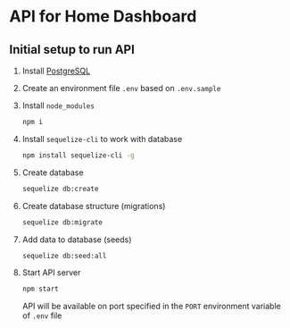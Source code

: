# API for Home Dashboard

## Initial setup to run API

1. Install [PostgreSQL](https://www.postgresql.org/download/)

2. Create an environment file `.env` based on `.env.sample`

3. Install `node_modules`

   ```bash
   npm i
   ```

4. Install `sequelize-cli` to work with database

   ```bash
   npm install sequelize-cli -g
   ```

5. Create database
   ```bash
   sequelize db:create
   ```
6. Create database structure (migrations)
   ```bash
   sequelize db:migrate
   ```
7. Add data to database (seeds)

   ```bash
   sequelize db:seed:all
   ```

8. Start API server

   ```bash
   npm start
   ```

   API will be available on port specified in the `PORT` environment variable of `.env` file

